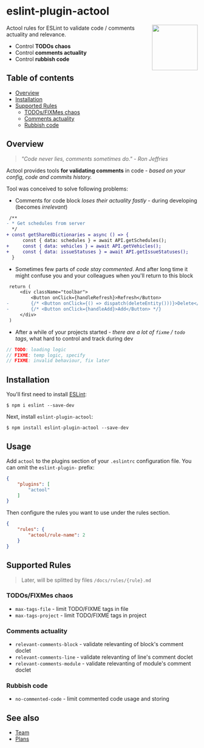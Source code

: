 # eslint-plugin-actool

<!-- TODO: add badges -->

<img src="https://avatars2.githubusercontent.com/u/74495859?s=200&v=4" height="120" align="right">

Actool rules for ESLint to validate code / comments actuality and relevance.

- Control **TODOs chaos**
- Control **comments actuality**
- Control **rubbish code**

<!-- TODO [**Propose or contribute a new rule ➡**](.github/contributing.md) -->

## Table of contents

<!--ts-->
   * [Overview](#overview)
   * [Installation](#installation)
   * [Supported Rules](#supported-rules)
      * [TODOs/FIXMes chaos](#todosfixmes-chaos)
      * [Comments actuality](#comments-actuality)
      * [Rubbish code](#rubbish-code)
<!--te-->

## Overview
> *"Code never lies, comments sometimes do." - Ron Jeffries*

Actool provides tools **for validating comments** in code - *based on your config, code and commits history.*

Tool was conceived to solve following problems:
- Comments for code block *loses their actuality fastly* - during developing (becomes *irrelevant*)
```diff
 /**
- * Get schedules from server
  */
+ const getSharedDictionaries = async () => {
      const { data: schedules } = await API.getSchedules();
+     const { data: vehicles } = await API.getVehicles();
+     const { data: issueStatuses } = await API.getIssueStatuses();
  }
```
- Sometimes few parts of *code stay commented*. And after long time it might confuse you and your colleagues when you'll return to this block
```diff
 return (
     <div className="toolbar">
         <Button onClick={handleRefresh}>Refresh</Button>
-        {/* <Button onClick={() => dispatch(deleteEntity()))}>Delete</Button> */}
-        {/* <Button onClick={handleAdd}>Add</Button> */}
     </div>
 )
```
- After a while of your projects started - *there are a lot of `fixme` / `todo` tags*, what hard to control and track during dev
```ts
// TODO: loading logic
// FIXME: temp logic, specify
// FIXME: invalid behaviour, fix later
```

## Installation

You'll first need to install [ESLint](http://eslint.org):

```
$ npm i eslint --save-dev
```

Next, install `eslint-plugin-actool`:

```
$ npm install eslint-plugin-actool --save-dev
```


## Usage

Add `actool` to the plugins section of your `.eslintrc` configuration file. You can omit the `eslint-plugin-` prefix:

```json
{
    "plugins": [
        "actool"
    ]
}
```


Then configure the rules you want to use under the rules section.

```json
{
    "rules": {
        "actool/rule-name": 2
    }
}
```

## Supported Rules

> Later, will be splitted by files `/docs/rules/{rule}.md`

### TODOs/FIXMes chaos
- `max-tags-file` - limit TODO/FIXME tags in file
- `max-tags-project` - limit TODO/FIXME tags in project
   
### Comments actuality
- `relevant-comments-block` - validate relevanting of block's comment doclet
- `relevant-comments-line` - validate relevanting of line's comment doclet
- `relevant-comments-module` - validate relevanting of module's comment doclet

### Rubbish code
- `no-commented-code` - limit commented code usage and storing


## See also
- [Team](https://github.com/actool/eslint-plugin-actool/blob/master/DEV.md#team)
- [Plans](https://github.com/actool/eslint-plugin-actool/blob/master/DEV.md#plans)


